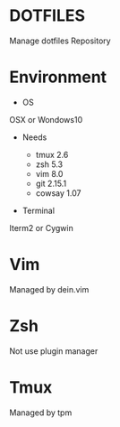 # DOTFILES
Manage dotfiles Repository

# Environment
- OS

OSX or Wondows10

- Needs
  - tmux 2.6
  - zsh 5.3
  - vim 8.0
  - git 2.15.1
  - cowsay 1.07

- Terminal

Iterm2 or Cygwin

# Vim
Managed by dein.vim

# Zsh
Not use plugin manager

# Tmux
Managed by tpm
